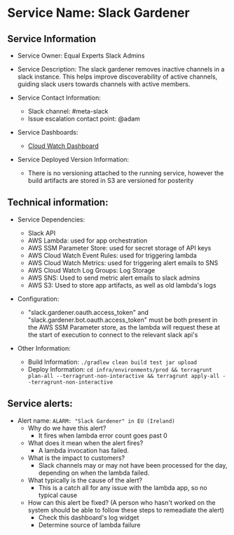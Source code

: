 # Service Name: Slack Gardener

## Service Information

* Service Owner: Equal Experts Slack Admins

* Service Description: The slack gardener removes inactive channels in a slack instance. This helps improve discoverability of active channels, guiding slack users towards channels with active members. 

* Service Contact Information:

    * Slack channel: #meta-slack
    * Issue escalation contact point: @adam 

* Service Dashboards:

    * [Cloud Watch Dashboard](https://eu-west-1.console.aws.amazon.com/cloudwatch/home?region=eu-west-1#dashboards:name=ee-slack-gardener-dashboard)

* Service Deployed Version Information: 

    * There is no versioning attached to the running service, however the build artifacts are stored in S3 are versioned for posterity 

## Technical information:

* Service Dependencies:

    * Slack API
    * AWS Lambda: used for app orchestration
    * AWS SSM Parameter Store: used for secret storage of API keys
    * AWS Cloud Watch Event Rules: used for triggering lambda
    * AWS Cloud Watch Metrics: used for triggering alert emails to SNS
    * AWS Cloud Watch Log Groups: Log Storage 
    * AWS SNS: Used to send metric alert emails to slack admins
    * AWS S3: Used to store app artifacts, as well as old lambda's logs

* Configuration:

    * "slack.gardener.oauth.access_token" and "slack.gardener.bot.oauth.access_token" must be both present in the AWS SSM Parameter store, as the lambda will request these at the start of execution to connect to the relevant slack api's

* Other Information:

    * Build Information: `./gradlew clean build test jar upload`
    * Deploy Information: `cd infra/environments/prod && terragrunt plan-all --terragrunt-non-interactive && terragrunt apply-all --terragrunt-non-interactive`

## Service alerts:

  * Alert name: `ALARM: "Slack Gardener" in EU (Ireland)`
      * Why do we have this alert?
        * It fires when lambda error count goes past 0
      * What does it mean when the alert fires? 
        * A lambda invocation has failed.
      * What is the impact to customers?
        * Slack channels may or may not have been processed for the day, depending on when the lambda failed.
      * What typically is the cause of the alert?
        * This is a catch all for any issue with the lambda app, so no typical cause
      * How can this alert be fixed? (A person who hasn't worked on the system should be able to follow these steps to remeadiate the alert)
        * Check this dashboard's log widget
        * Determine source of lambda failure